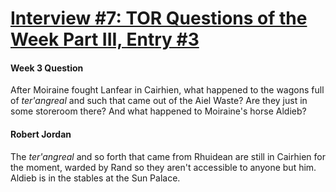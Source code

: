 # [Interview #7: TOR Questions of the Week Part III, Entry #3](https://www.theoryland.com/intvmain.php?i=7#3)

#### Week 3 Question

After Moiraine fought Lanfear in Cairhien, what happened to the wagons full of
*ter'angreal*
and such that came out of the Aiel Waste? Are they just in some storeroom there? And what happened to Moiraine's horse Aldieb?

#### Robert Jordan

The
*ter'angreal*
and so forth that came from Rhuidean are still in Cairhien for the moment, warded by Rand so they aren't accessible to anyone but him. Aldieb is in the stables at the Sun Palace.

